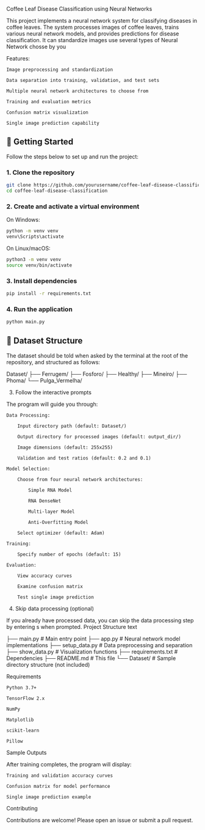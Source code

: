 Coffee Leaf Disease Classification using Neural Networks

This project implements a neural network system for classifying diseases in coffee leaves. The system processes images of coffee leaves, trains various neural network models, and provides predictions for disease classification. It can standardize images use several types of Neural Network chosse by you

Features:

    Image preprocessing and standardization

    Data separation into training, validation, and test sets

    Multiple neural network architectures to choose from

    Training and evaluation metrics

    Confusion matrix visualization

    Single image prediction capability

## 🚀 Getting Started

Follow the steps below to set up and run the project:

### 1. Clone the repository

```bash
git clone https://github.com/yourusername/coffee-leaf-disease-classification.git
cd coffee-leaf-disease-classification
```
### 2. Create and activate a virtual environment

On Windows:
```bash
python -m venv venv
venv\Scripts\activate
```
On Linux/macOS:
```bash
python3 -m venv venv
source venv/bin/activate
```
### 3. Install dependencies
```bash
pip install -r requirements.txt
```
### 4. Run the application
```bash
python main.py
```

## 📁 Dataset Structure
The dataset should be told when asked by the terminal at the root of the repository, and structured as follows:

Dataset/
├── Ferrugem/
├── Fosforo/
├── Healthy/
├── Mineiro/
├── Phoma/
└── Pulga_Vermelha/

3. Follow the interactive prompts

The program will guide you through:

    Data Processing:

        Input directory path (default: Dataset/)

        Output directory for processed images (default: output_dir/)

        Image dimensions (default: 255x255)

        Validation and test ratios (default: 0.2 and 0.1)

    Model Selection:

        Choose from four neural network architectures:

            Simple RNA Model

            RNA DenseNet

            Multi-layer Model

            Anti-Overfitting Model

        Select optimizer (default: Adam)

    Training:

        Specify number of epochs (default: 15)

    Evaluation:

        View accuracy curves

        Examine confusion matrix

        Test single image prediction

4. Skip data processing (optional)

If you already have processed data, you can skip the data processing step by entering s when prompted.
Project Structure
text

├── main.py              # Main entry point
├── app.py               # Neural network model implementations
├── setup_data.py        # Data preprocessing and separation
├── show_data.py         # Visualization functions
├── requirements.txt     # Dependencies
├── README.md            # This file
└── Dataset/             # Sample directory structure (not included)

Requirements

    Python 3.7+

    TensorFlow 2.x

    NumPy

    Matplotlib

    scikit-learn

    Pillow

Sample Outputs

After training completes, the program will display:

    Training and validation accuracy curves

    Confusion matrix for model performance

    Single image prediction example

Contributing

Contributions are welcome! Please open an issue or submit a pull request.
